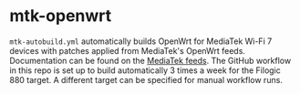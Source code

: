 # mtk-openwrt
```mtk-autobuild.yml``` automatically builds OpenWrt for MediaTek Wi-Fi 7 devices with patches applied from MediaTek's OpenWrt feeds. Documentation can be found on the [MediaTek feeds](https://git01.mediatek.com/plugins/gitiles/openwrt/feeds/mtk-openwrt-feeds/+/refs/heads/master/autobuild/unified/). The GitHub workflow in this repo is set up to build automatically 3 times a week for the Filogic 880 target. A different target can be specified for manual workflow runs.
